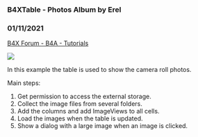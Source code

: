 ### B4XTable - Photos Album by Erel
### 01/11/2021
[B4X Forum - B4A - Tutorials](https://www.b4x.com/android/forum/threads/103343/)

![](https://www.b4x.com/basic4android/images/SS-2019-03-03_13.10.22.jpg)  
  
In this example the table is used to show the camera roll photos.  
  
Main steps:  
1. Get permission to access the external storage.  
2. Collect the image files from several folders.  
3. Add the columns and add ImageViews to all cells.  
4. Load the images when the table is updated.  
5. Show a dialog with a large image when an image is clicked.